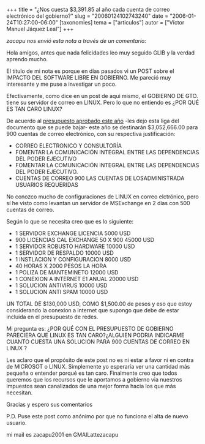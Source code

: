 +++
title = "¿Nos cuesta $3,391.85 al año cada cuenta de correo electrónico del gobierno?"
slug = "20060124102743240"
date = "2006-01-24T10:27:00-06:00"
[taxonomies]
tema = ["articulos"]
autor = ["Víctor Manuel Jáquez Leal"]
+++

*zacapu nos envió esta nota a través de un comentario:*

Hola amigos, antes que nada felicidades leo muy seguido GLIB y la verdad
aprendo mucho.

El título de mi nota es porque en días pasados vi un POST sobre el
IMPACTO DEL SOFTWARE LIBRE EN GOBIERNO. Me pareció muy interesante y me
puse a investigar un poco.

Efectivamente, como dice en un post de aqui mismo, el GOBIERNO DE GTO.
tiene su servidor de correo en LINUX. Pero lo que no entiendo es ¿POR
QUÉ ES TAN CARO LINUX?

<!-- more -->
De acuerdo al [presupuesto aprobado este
año](http://www.sfa.guanajuato.gob.mx/presupuesto2006/pdf/APM06.pdf)
-les dejo esta liga del documento que se puede bajar- este año se
destinarán $3,052,666.00 para 900 cuentas de correo electrónico, con su
respectiva justificación:

- CORREO ELECTRONICO Y CONSULTORÍA
- FOMENTAR LA COMUNICACIÓN INTEGRAL ENTRE LAS DEPENDENCIAS DEL PODER
    EJECUTIVO
- FOMENTAR LA COMUNICACIÓN INTEGRAL ENTRE LAS DEPENDENCIAS DEL PODER
    EJECUTIVO.
- CUENTAS DE CORREO 900 LAS CUENTAS DE LOSADMINISTRADA USUARIOS
    REQUERIDAS

No conozco mucho de configuraciones de LINUX en correo elctrónico, pero
sí he visto como levantan un servidor de MSExchange en 2 días con 500
cuentas de correo.

Según lo que se necesita creo que es lo siguiente:

- 1 SERVIDOR EXCHANGE LICENCIA 5000 USD
- 900 LICENCIAS CAL EXCHANGE 50 X 900 45000 USD
- 1 SERVIDOR ROBUSTO HARDWARE 10000 USD
- 1 SERVIDOR DE RESPALDO 10000 USD
- 1 INSTLACION Y CONFIGURACION 8000 USD
- 40 HORAS X 2000 PESOS LA HORA
- 1 POLIZA DE MANTEMINETO 12000 USD
- 1 CONEXION A INTERNET E1 ANUAL 20000 USD
- 1 SOLUCION ANTIVIRUS 10000 USD
- 1 SOLUCION ANTI SPAM 10000 USD

UN TOTAL DE $130,000 USD, COMO $1,500.00 de pesos y eso que estoy
considerando la conexion a internet que supongo que debe de estar
incluida en el presupuesto de redes.

Mi pregunta es: ¿POR QUÉ CON EL PRESUPUESTO DE GOBIERNO PARECIERA QUE
LINUX ES TAN CARO?¿ALGUIEN PODRIA INDICARME CUANTO CUESTA UNA SOLUCION
PARA 900 CUENTAS DE CORREO EN LINUX ?

Les aclaro que el propósito de este post no es ni estar a favor ni en
contra de MICROSOT o LINUX. Simplemente yo esperaría ver una cantidad
más pequeña o entender porqué es tan caro. Finalmente creo que todos
queremos que los recursos que le aportamos a gobierno via nuestros
impuestos sean canalizados de una mejor forma hacia los que más
necesitan.

Gracias y espero sus comentarios

P.D. Puse este post como anónimo por que no funciona el alta de nuevo
usuario.

mi mail es zacapu2001 en GMAILattezacapu
